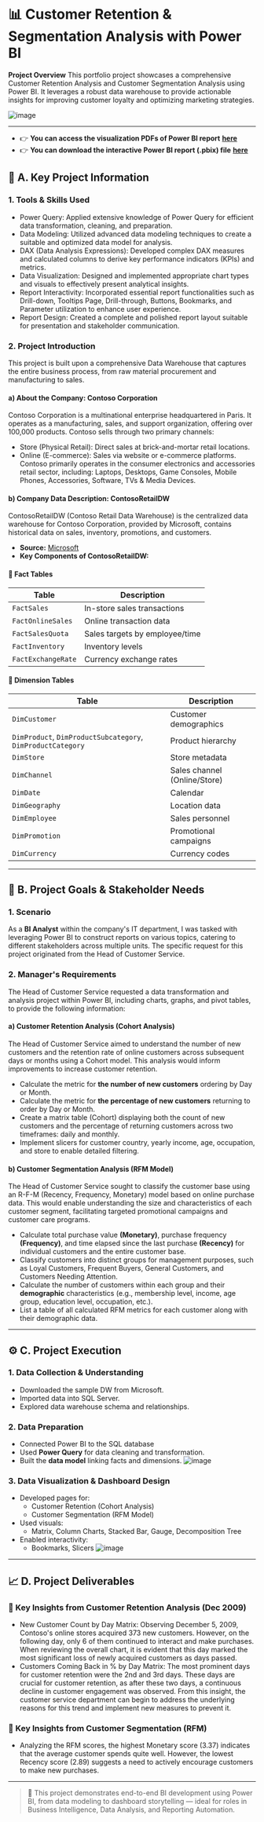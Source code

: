 # 📊 Customer Retention & Segmentation Analysis with Power BI

**Project Overview**
This portfolio project showcases a comprehensive Customer Retention Analysis and Customer Segmentation Analysis using Power BI. It leverages a robust data warehouse to provide actionable insights for improving customer loyalty and optimizing marketing strategies.

![image](https://github.com/user-attachments/assets/96c09294-4273-4901-bdc4-e9d4b87a147f)

---
- 👉 **You can access the visualization PDFs of Power BI report** [**here**](https://github.com/pah235/Customer-Retention-and-Segmentation-Analysis-with-Power-BI/blob/main/Customer%20Retention%20and%20Segmentation%20Analysis%20Report.pdf)
- 👉 **You can download the interactive Power BI report (.pbix) file** [**here**](https://drive.google.com/file/d/1Ov8AOFs5xY9Nd_fRp7a-kp1jJdEFBOTB/view?usp=sharing)

## 🧰 A. Key Project Information

### 1. Tools & Skills Used
- Power Query: Applied extensive knowledge of Power Query for efficient data transformation, cleaning, and preparation.
- Data Modeling: Utilized advanced data modeling techniques to create a suitable and optimized data model for analysis.
- DAX (Data Analysis Expressions): Developed complex DAX measures and calculated columns to derive key performance indicators (KPIs) and metrics.
- Data Visualization: Designed and implemented appropriate chart types and visuals to effectively present analytical insights.
- Report Interactivity: Incorporated essential report functionalities such as Drill-down, Tooltips Page, Drill-through, Buttons, Bookmarks, and Parameter utilization to enhance user experience.
- Report Design: Created a complete and polished report layout suitable for presentation and stakeholder communication.

### 2. Project Introduction
This project is built upon a comprehensive Data Warehouse that captures the entire business process, from raw material procurement and manufacturing to sales.

#### a) About the Company: Contoso Corporation
Contoso Corporation is a multinational enterprise headquartered in Paris. It operates as a manufacturing, sales, and support organization, offering over 100,000 products. Contoso sells through two primary channels:
- Store (Physical Retail): Direct sales at brick-and-mortar retail locations.
- Online (E-commerce): Sales via website or e-commerce platforms.
Contoso primarily operates in the consumer electronics and accessories retail sector, including: Laptops, Desktops, Game Consoles, Mobile Phones, Accessories, Software, TVs & Media Devices.

#### b) Company Data Description: ContosoRetailDW
ContosoRetailDW (Contoso Retail Data Warehouse) is the centralized data warehouse for Contoso Corporation, provided by Microsoft, contains historical data on sales, inventory, promotions, and customers.
- **Source:** [Microsoft](https://www.microsoft.com/en-us/download/details.aspx?id=18279)
- **Key Components of ContosoRetailDW:**
#### 🔹 Fact Tables
| Table | Description |
|-------|-------------|
| `FactSales` | In-store sales transactions |
| `FactOnlineSales` | Online transaction data |
| `FactSalesQuota` | Sales targets by employee/time |
| `FactInventory` | Inventory levels |
| `FactExchangeRate` | Currency exchange rates |

#### 🔹 Dimension Tables
| Table | Description |
|-------|-------------|
| `DimCustomer` | Customer demographics |
| `DimProduct`, `DimProductSubcategory`, `DimProductCategory` | Product hierarchy |
| `DimStore` | Store metadata |
| `DimChannel` | Sales channel (Online/Store) |
| `DimDate` | Calendar |
| `DimGeography` | Location data |
| `DimEmployee` | Sales personnel |
| `DimPromotion` | Promotional campaigns |
| `DimCurrency` | Currency codes |

---

## 🎯 B. Project Goals & Stakeholder Needs
### 1. Scenario
As a **BI Analyst** within the company's IT department, I was tasked with leveraging Power BI to construct reports on various topics, catering to different stakeholders across multiple units. The specific request for this project originated from the Head of Customer Service.

### 2. Manager's Requirements
The Head of Customer Service requested a data transformation and analysis project within Power BI, including charts, graphs, and pivot tables, to provide the following information:

#### a) Customer Retention Analysis (Cohort Analysis)
The Head of Customer Service aimed to understand the number of new customers and the retention rate of online customers across subsequent days or months using a Cohort model. This analysis would inform improvements to increase customer retention.
- Calculate the metric for **the number of new customers** ordering by Day or Month.
- Calculate the metric for **the percentage of new customers** returning to order by Day or Month.
- Create a matrix table (Cohort) displaying both the count of new customers and the percentage of returning customers across two timeframes: daily and monthly.
- Implement slicers for customer country, yearly income, age, occupation, and store to enable detailed filtering.
#### b) Customer Segmentation Analysis (RFM Model)
The Head of Customer Service sought to classify the customer base using an R-F-M (Recency, Frequency, Monetary) model based on online purchase data. This would enable understanding the size and characteristics of each customer segment, facilitating targeted promotional campaigns and customer care programs.
- Calculate total purchase value **(Monetary)**, purchase frequency **(Frequency)**, and time elapsed since the last purchase **(Recency)** for individual customers and the entire customer base.
- Classify customers into distinct groups for management purposes, such as Loyal Customers, Frequent Buyers, General Customers, and Customers Needing Attention.
- Calculate the number of customers within each group and their **demographic** characteristics (e.g., membership level, income, age group, education level, occupation, etc.).
- List a table of all calculated RFM metrics for each customer along with their demographic data.

---

## ⚙️ C. Project Execution
### 1. Data Collection & Understanding
- Downloaded the sample DW from Microsoft.
- Imported data into SQL Server.
- Explored data warehouse schema and relationships.
### 2. Data Preparation
- Connected Power BI to the SQL database
- Used **Power Query** for data cleaning and transformation.
- Built the **data model** linking facts and dimensions.
  ![image](https://github.com/user-attachments/assets/5bbe6368-5124-4d85-a8a6-f865831658b2)

### 3. Data Visualization & Dashboard Design
- Developed pages for:
  - Customer Retention (Cohort Analysis)
  - Customer Segmentation (RFM Model)
- Used visuals:
  - Matrix, Column Charts, Stacked Bar, Gauge, Decomposition Tree
- Enabled interactivity:
  - Bookmarks, Slicers
![image](https://github.com/user-attachments/assets/c2cdd3aa-97a1-4ce1-a5d1-6c67fba5f5ff)

---

## 📈 D. Project Deliverables

### 🔹 Key Insights from Customer Retention Analysis (Dec 2009)
- New Customer Count by Day Matrix: Observing December 5, 2009, Contoso's online stores acquired 373 new customers. However, on the following day, only 6 of them continued to interact and make purchases. When reviewing the overall chart, it is evident that this day marked the most significant loss of newly acquired customers as days passed.
- Customers Coming Back in % by Day Matrix: The most prominent days for customer retention were the 2nd and 3rd days. These days are crucial for customer retention, as after these two days, a continuous decline in customer engagement was observed. From this insight, the customer service department can begin to address the underlying reasons for this trend and implement new measures to prevent it.
### 🔹 Key Insights from Customer Segmentation (RFM)
- Analyzing the RFM scores, the highest Monetary score (3.37) indicates that the average customer spends quite well. However, the lowest Recency score (2.89) suggests a need to actively encourage customers to make new purchases.

---

> 🚀 This project demonstrates end-to-end BI development using Power BI, from data modeling to dashboard storytelling — ideal for roles in Business Intelligence, Data Analysis, and Reporting Automation.
